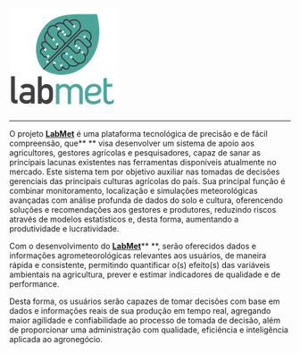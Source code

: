 # [![](/assets/logo.png)](http://www.labmet.com.br/)

---

O projeto [**LabMet**](http://www.labmet.com.br) é uma plataforma tecnológica de precisão e de fácil compreensão, que** ** visa desenvolver um sistema de apoio aos agricultores, gestores agrícolas e pesquisadores, capaz de sanar as principais lacunas existentes nas ferramentas disponíveis atualmente no mercado. Este sistema tem por objetivo auxiliar nas tomadas de decisões gerenciais das principais culturas agrícolas do país. Sua principal função é combinar monitoramento, localização e simulações meteorológicas avançadas com análise profunda de dados do solo e cultura, oferencendo soluções e recomendações aos gestores e produtores, reduzindo riscos através de modelos estatísticos e, desta forma, aumentando a produtividade e lucratividade.

Com o desenvolvimento do [**LabMet**](http://www.labmet.com.br)** **, serão oferecidos dados e informações agrometeorológicas relevantes aos usuários, de maneira rápida e consistente, permitindo quantificar o\(s\) efeito\(s\) das variáveis ambientais na agricultura, prever e estimar indicadores de qualidade e de performance.

Desta forma, os usuários serão capazes de tomar decisões com base em dados e informações reais de sua produção em tempo real, agregando maior agilidade e confiabilidade ao processo de tomada de decisão, além de proporcionar uma administração com qualidade, eficiência e inteligência aplicada ao agronegócio.



